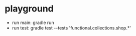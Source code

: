 # playground

- run main:
gradle run
- run test:
   gradle test --tests 'functional.collections.shop.*'
